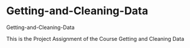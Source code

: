 # Getting-and-Cleaning-Data
Getting-and-Cleaning-Data

This is the Project Assignment of the Course Getting and Cleaning Data
